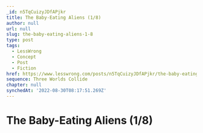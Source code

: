 ```yaml
---
_id: n5TqCuizyJDfAPjkr
title: The Baby-Eating Aliens (1/8)
author: null
url: null
slug: the-baby-eating-aliens-1-8
type: post
tags:
  - LessWrong
  - Concept
  - Post
  - Fiction
href: https://www.lesswrong.com/posts/n5TqCuizyJDfAPjkr/the-baby-eating-aliens-1-8
sequence: Three Worlds Collide
chapter: null
synchedAt: '2022-08-30T08:17:51.269Z'
---
```


# The Baby-Eating Aliens (1/8)
